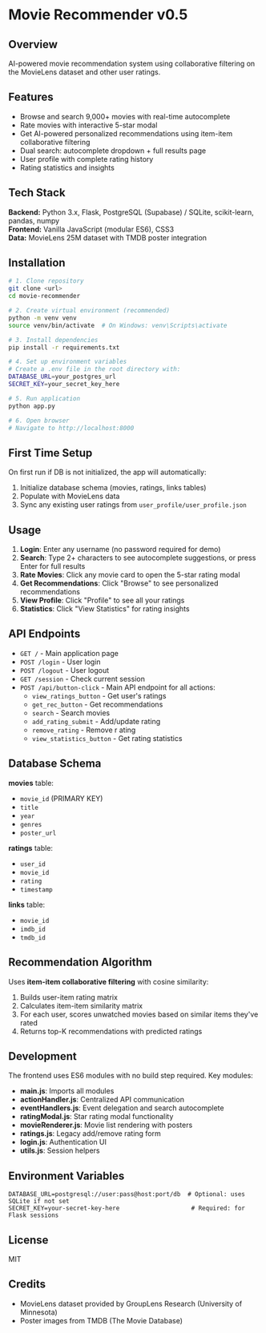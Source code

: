 # Movie Recommender v0.5

## Overview

AI-powered movie recommendation system using collaborative filtering on the MovieLens dataset and other user ratings.

## Features

- Browse and search 9,000+ movies with real-time autocomplete
- Rate movies with interactive 5-star modal
- Get AI-powered personalized recommendations using item-item collaborative filtering
- Dual search: autocomplete dropdown + full results page
- User profile with complete rating history
- Rating statistics and insights

## Tech Stack

**Backend:** Python 3.x, Flask, PostgreSQL (Supabase) / SQLite, scikit-learn, pandas, numpy  
**Frontend:** Vanilla JavaScript (modular ES6), CSS3  
**Data:** MovieLens 25M dataset with TMDB poster integration

## Installation

```bash
# 1. Clone repository
git clone <url>
cd movie-recommender

# 2. Create virtual environment (recommended)
python -m venv venv
source venv/bin/activate  # On Windows: venv\Scripts\activate

# 3. Install dependencies
pip install -r requirements.txt

# 4. Set up environment variables
# Create a .env file in the root directory with:
DATABASE_URL=your_postgres_url
SECRET_KEY=your_secret_key_here

# 5. Run application
python app.py

# 6. Open browser
# Navigate to http://localhost:8000
```

## First Time Setup

On first run if DB is not initialized, the app will automatically:

1. Initialize database schema (movies, ratings, links tables)
2. Populate with MovieLens data
3. Sync any existing user ratings from `user_profile/user_profile.json`

## Usage

1. **Login**: Enter any username (no password required for demo)
2. **Search**: Type 2+ characters to see autocomplete suggestions, or press Enter for full results
3. **Rate Movies**: Click any movie card to open the 5-star rating modal
4. **Get Recommendations**: Click "Browse" to see personalized recommendations
5. **View Profile**: Click "Profile" to see all your ratings
6. **Statistics**: Click "View Statistics" for rating insights

## API Endpoints

- `GET /` - Main application page
- `POST /login` - User login
- `POST /logout` - User logout
- `GET /session` - Check current session
- `POST /api/button-click` - Main API endpoint for all actions:
  - `view_ratings_button` - Get user's ratings
  - `get_rec_button` - Get recommendations
  - `search` - Search movies
  - `add_rating_submit` - Add/update rating
  - `remove_rating` - Remove r ating
  - `view_statistics_button` - Get rating statistics

## Database Schema

**movies** table:

- `movie_id` (PRIMARY KEY)
- `title`
- `year`
- `genres`
- `poster_url`

**ratings** table:

- `user_id`
- `movie_id`
- `rating`
- `timestamp`

**links** table:

- `movie_id`
- `imdb_id`
- `tmdb_id`

## Recommendation Algorithm

Uses **item-item collaborative filtering** with cosine similarity:

1. Builds user-item rating matrix
2. Calculates item-item similarity matrix
3. For each user, scores unwatched movies based on similar items they've rated
4. Returns top-K recommendations with predicted ratings

## Development

The frontend uses ES6 modules with no build step required. Key modules:

- **main.js**: Imports all modules
- **actionHandler.js**: Centralized API communication
- **eventHandlers.js**: Event delegation and search autocomplete
- **ratingModal.js**: Star rating modal functionality
- **movieRenderer.js**: Movie list rendering with posters
- **ratings.js**: Legacy add/remove rating form
- **login.js**: Authentication UI
- **utils.js**: Session helpers

## Environment Variables

```env
DATABASE_URL=postgresql://user:pass@host:port/db  # Optional: uses SQLite if not set
SECRET_KEY=your-secret-key-here                    # Required: for Flask sessions
```

## License

MIT

## Credits

- MovieLens dataset provided by GroupLens Research (University of Minnesota)
- Poster images from TMDB (The Movie Database)
